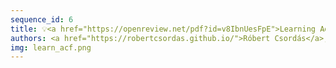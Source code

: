 ```yaml
---
sequence_id: 6
title: 💡<a href="https://openreview.net/pdf?id=v8IbnUesFpE">Learning Adaptive Control Flow in Transformers for Improved Systematic Generalization</a>
authors: <a href="https://robertcsordas.github.io/">Róbert Csordás</a>, <a href="https://www-i6.informatik.rwth-aachen.de/~irie/">Kazuki Irie</a>, <a href="https://people.idsia.ch/~juergen/">Jürgen Schmidhuber</a>
img: learn_acf.png
---
```

